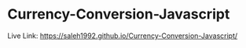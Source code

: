 # Currency-Conversion-Javascript
Live Link: https://saleh1992.github.io/Currency-Conversion-Javascript/
